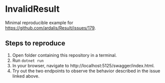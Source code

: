 # InvalidResult
Minimal reproducible example for https://github.com/ardalis/Result/issues/179. 

## Steps to reproduce
1) Open folder containing this repository in a terminal.
2) Run `dotnet run`
3) In your browser, navigate to http://localhost:5125/swagger/index.html.
4) Try out the two endpoints to observe the behavior described in the issue linked above.